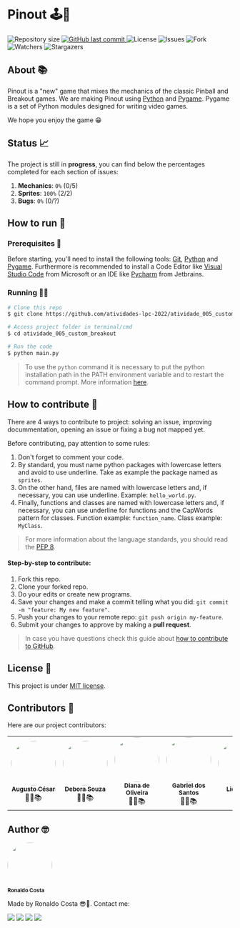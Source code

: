 # Pinout 🕹🐍

<p style="text-align: left;">
    <img alt="Repository size" src="https://img.shields.io/github/repo-size/atividades-lpc-2022/atividade_005_custom_breakout">
    <a href="https://github.com/atividades-lpc-2022/atividade_005_custom_breakout/commits/main">
        <img alt="GitHub last commit" src="https://img.shields.io/github/last-commit/atividades-lpc-2022/atividade_005_custom_breakout">
    </a>
    <img alt="License" src="https://img.shields.io/badge/license-MIT-brightgreen">
    <img alt="Issues" src="https://img.shields.io/github/issues/atividades-lpc-2022/atividade_005_custom_breakout">
    <img alt="Fork" src="https://img.shields.io/github/forks/atividades-lpc-2022/atividade_005_custom_breakout?style=social">
    <img alt="Watchers" src="https://img.shields.io/github/watchers/atividades-lpc-2022/atividade_005_custom_breakout?style=social">
    <img alt="Stargazers" src="https://img.shields.io/github/stars/atividades-lpc-2022/atividade_005_custom_breakout?style=social">
</p>

## About 📚

Pinout is a "new" game that mixes the mechanics of the classic Pinball and Breakout games. We are making Pinout using [Python](https://www.python.org/) and [Pygame](https://www.pygame.org/). Pygame is a set of Python modules designed for writing video games. 

We hope you enjoy the game 😁

## Status 📈

The project is still in **progress**, you can find below the percentages completed for each section of issues:

1. **Mechanics**: `0%` (0/5)
2. **Sprites**: `100%` (2/2)
3. **Bugs**: `0%` (0/?)

## How to run 🚀

### Prerequisites 📔

Before starting, you'll need to install the following tools: [Git](https://git-scm.com), [Python](https://www.python.org/) and [Pygame](https://www.pygame.org/). Furthermore is recommended to install a Code Editor like [Visual Studio Code](https://code.visualstudio.com/) from Microsoft or an IDE like [Pycharm](https://www.jetbrains.com/pt-br/pycharm/download/#section=windows) from Jetbrains.

### Running 👨‍💻

```bash
# Clone this repo
$ git clone https://github.com/atividades-lpc-2022/atividade_005_custom_breakout

# Access project folder in terminal/cmd
$ cd atividade_005_custom_breakout

# Run the code
$ python main.py
```
>  To use the `python` command it is necessary to put the python installation path in the PATH environment variable and to restart the command prompt. More information [here](https://dicasdepython.com.br/resolvido-python-nao-e-reconhecido-como-um-comando-interno/).

## How to contribute 🧐

There are 4 ways to contribute to project: solving an issue, improving docummentation, opening an issue or fixing a bug not mapped yet.

Before contributing, pay attention to some rules:

1. Don't forget to comment your code.
2. By standard, you must name python packages with lowercase letters and avoid to use underline. Take as example the package named as `sprites`.
3. On the other hand, files are named with lowercase letters and, if necessary, you can use underline. Example: `hello_world.py`.
4. Finally, functions and classes are named with lowercase letters and, if necessary, you can use underline for functions and the CapWords pattern for classes. Function example: `function_name`. Class example: `MyClass`.

> For more information about the language standards, you should read the [PEP 8](https://www.python.org/dev/peps/pep-0008/).

#### Step-by-step to contribute:

1. Fork this repo.
2. Clone your forked repo.
3. Do your edits or create new programs.
4. Save your changes and make a commit telling what you did: `git commit -m "feature: My new feature"`.
5. Push your changes to your remote repo: `git push origin my-feature`.
6. Submit your changes to approve by making a **pull request**.
> In case you have questions check this guide about [how to contribute to GitHub](https://github.com/firstcontributions/first-contributions).

## License 📝 

This project is under [MIT license](https://github.com/atividades-lpc-2022/atividade_005_custom_breakout/blob/main/LICENSE).

## Contributors 🤝

Here are our project contributors:

<table>
    <tr>
        <td style="text-align: center;"><a href="https://github.com/augustoCSR7"><img style="border-radius: 50%;" src="https://github.com/augustoCSR7.png" width="100px;" alt=""/><br /><sub><b>Augusto César</b></sub></a><br /><a>👨‍🎓📚</a></td>
        <td style="text-align: center;"><a href="https://github.com/Debby-Barros"><img style="border-radius: 50%;" src="https://github.com/Debby-Barros.png" width="100px;" alt=""/><br /><sub><b>Debora Souza</b></sub></a><br /><a>👨‍🎓📚</a></td>
        <td style="text-align: center;"><a href="https://github.com/ddianaom"><img style="border-radius: 50%;" src="https://github.com/ddianaom.png" width="100px;" alt=""/><br /><sub><b>Diana de Oliveira</b></sub></a><br /><a>👨‍🎓📚</a></td>
        <td style="text-align: center;"><a href="https://github.com/gabrielSantosLima"><img style="border-radius: 50%;" src="https://github.com/gabrielSantosLima.png" width="100px;" alt=""/><br /><sub><b>Gabriel dos Santos</b></sub></a><br /><a>👨‍🎓📚</a></td>
        <td style="text-align: center;"><a href="https://github.com/lidia1805"><img style="border-radius: 50%;" src="https://github.com/lidia1805.png" width="100px;" alt=""/><br /><sub><b>Lidia Dias</b></sub></a><br /><a>👨‍🎓📚</a></td>
        <td style="text-align: center;"><a href="https://github.com/ronaldocoding"><img style="border-radius: 50%;" src="https://github.com/ronaldocoding.png" width="100px;" alt=""/><br /><sub><b>Ronaldo Costa</b></sub></a><br /><a>👨‍🎓📚</a></td>
    </tr>
</table>

## Author 🤓

<a href="https://github.com/ronaldocoding">
 <img style="border-radius: 50%;" src="https://github.com/ronaldocoding.png" width="100px;" alt=""/>
 <br />
 <sub><b>Ronaldo Costa</b></sub>
</a>

Made by Ronaldo Costa 😎🖖. Contact me:

<a href = "mailto:ronaldocosta.developer@gmail.com"><img src="https://img.shields.io/badge/-Gmail-%23333?style=for-the-badge&logo=gmail&logoColor=white" target="_blank"></a>
<a href="https://www.linkedin.com/in/ronaldocoding" target="_blank"><img src="https://img.shields.io/badge/-LinkedIn-%230077B5?style=for-the-badge&logo=linkedin&logoColor=white" target="_blank"></a>
<a href="https://instagram.com/ronaldocoding" target="_blank"><img src="https://img.shields.io/badge/-Instagram-%23E4405F?style=for-the-badge&logo=instagram&logoColor=white" target="_blank"></a>
<a href="https://twitter.com/ronaldocoding" target="_blank"><img src="https://img.shields.io/badge/Twitter-1DA1F2?style=for-the-badge&logo=twitter&logoColor=white" target="_blank"></a>

